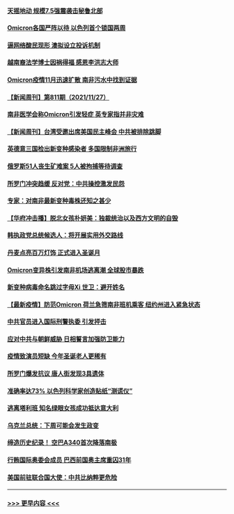 #### [天摇地动 规模7.5强震袭击秘鲁北部](../pages/prog202/a103279777.md?t=11282201) 
#### [Omicron各国严阵以待 以色列首个锁国两周](../pages/prog202/a103279755.md?t=11282201) 
#### [逼网络酸民现形 澳拟设立投诉机制](../pages/prog202/a103279732.md?t=11282201) 
#### [越南裔法学博士因祸得福 感恩李洪志大师](../pages/prog202/a103279703.md?t=11282201) 
#### [Omicron疫情11月迅速扩散 南非污水中找到证据](../pages/prog202/a103279596.md?t=11282201) 
#### [【新闻周刊】第811期（2021/11/27）](../pages/prog202/a103279543.md?t=11282201) 
#### [南非医学会称Omicron引发轻症 英专家指并非灾难](../pages/prog202/a103279461.md?t=11282201) 
#### [【新闻周刊】台湾受邀出席美国民主峰会 中共被排除跳脚](../pages/prog202/a103279446.md?t=11282201) 
#### [英德意三国检出新变种感染者 多国限制非洲旅行](../pages/prog202/a103279429.md?t=11282201) 
#### [俄罗斯51人丧生矿难案  5人被拘捕等待调查](../pages/prog202/a103279422.md?t=11282201) 
#### [所罗门冲突趋缓 反对党：中共操控激发民怨](../pages/prog202/a103279365.md?t=11282201) 
#### [专家：对南非最新变种毒株还知之甚少](../pages/prog202/a103279355.md?t=11282201) 
#### [【华府冲击播】脱北女孩朴妍美：独裁统治以及西方文明的自毁](../pages/prog202/a103279333.md?t=11282201) 
#### [韩执政党总统候选人：将开展实用外交路线](../pages/prog202/a103279335.md?t=11282201) 
#### [丹麦点亮百万灯饰 正式进入圣诞月](../pages/prog202/a103279337.md?t=11282201) 
#### [Omicron变异株引发南非机场逃离潮 全球股市暴跌](../pages/prog202/a103279254.md?t=11282201) 
#### [新变种病毒命名跳过字母Xi 世卫：避开姓名](../pages/prog202/a103279308.md?t=11282201) 
#### [【最新疫情】防范Omicron  荷兰急筛南非班机乘客 纽约州进入紧急状态](../pages/prog202/a103279251.md?t=11282201) 
#### [中共官员进入国际刑警执委  引发抨击](../pages/prog202/a103279249.md?t=11282201) 
#### [应对中共与朝鲜威胁 日相誓言加强防卫能力](../pages/prog202/a103279227.md?t=11282201) 
#### [疫情致演员短缺 今年圣诞老人更稀有](../pages/prog202/a103279202.md?t=11282201) 
#### [所罗门爆发抗议 唐人街发现3具遗体](../pages/prog202/a103279212.md?t=11282201) 
#### [准确率达73% 以色列科学家创造贴纸“测谎仪”](../pages/prog202/a103279173.md?t=11282201) 
#### [逃离塔利班 知名绿眼女孩成功抵达意大利](../pages/prog202/a103278308.md?t=11282201) 
#### [乌克兰总统：下周可能会发生政变](../pages/prog202/a103279177.md?t=11282201) 
#### [缔造历史纪录！ 空巴A340首次降落南极](../pages/prog202/a103279079.md?t=11282201) 
#### [行贿国际奥委会成员 巴西前国奥主席重囚31年](../pages/prog202/a103279002.md?t=11282201) 
#### [美国前驻联合国大使：中共比纳粹更危险](../pages/prog202/a103278977.md?t=11282201) 

----
#### [ >>> 更早内容 <<< ](../indexes/prog202-earlier.md)
